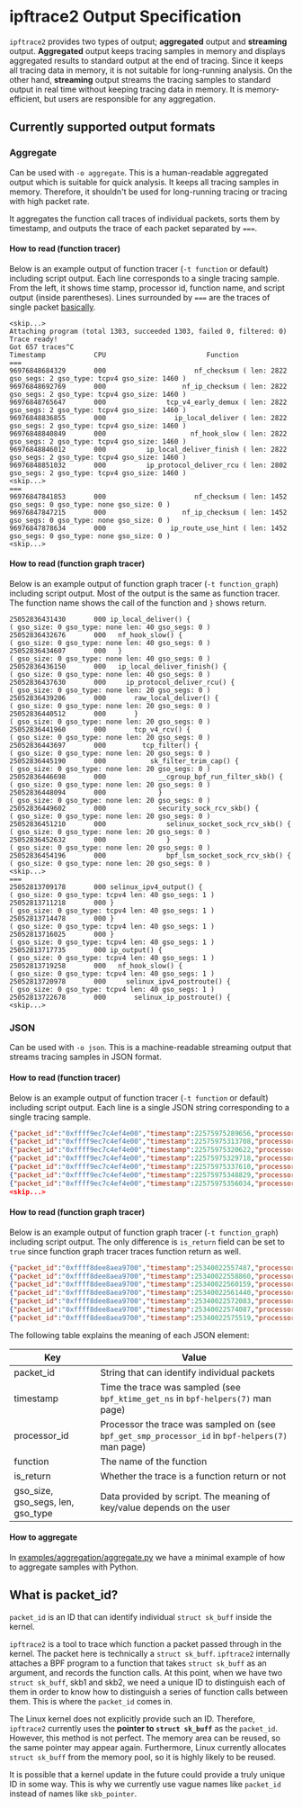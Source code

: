 # ipftrace2 Output Specification

`ipftrace2` provides two types of output; **aggregated** output and **streaming** output. **Aggregated** output keeps tracing samples in memory and displays aggregated results to standard output at the end of tracing. Since it keeps all tracing data in memory, it is not suitable for long-running analysis. On the other hand, **streaming** output streams the tracing samples to standard output in real time without keeping tracing data in memory. It is memory-efficient, but users are responsible for any aggregation.

## Currently supported output formats

### Aggregate

Can be used with `-o aggregate`. This is a human-readable aggregated output which is suitable for quick analysis. It keeps all tracing samples in memory. Therefore, it shouldn't be used for long-running tracing or tracing with high packet rate.

It aggregates the function call traces of individual packets, sorts them by timestamp, and outputs the trace of each packet separated by `===`.

#### How to read (function tracer)

Below is an example output of function tracer (`-t function` or default) including script output. Each line corresponds to a single tracing sample. From the left, it shows time stamp, processor id, function name, and script output (inside parentheses). Lines surrounded by `===` are the traces of single packet [basically](#what-is-packet_id).

```
<skip...>
Attaching program (total 1303, succeeded 1303, failed 0, filtered: 0)
Trace ready!
Got 657 traces^C
Timestamp            CPU                         Function
===
96976848684329       000                      nf_checksum ( len: 2822 gso_segs: 2 gso_type: tcpv4 gso_size: 1460 )
96976848692769       000                   nf_ip_checksum ( len: 2822 gso_segs: 2 gso_type: tcpv4 gso_size: 1460 )
96976848765647       000               tcp_v4_early_demux ( len: 2822 gso_segs: 2 gso_type: tcpv4 gso_size: 1460 )
96976848836855       000                 ip_local_deliver ( len: 2822 gso_segs: 2 gso_type: tcpv4 gso_size: 1460 )
96976848840849       000                     nf_hook_slow ( len: 2822 gso_segs: 2 gso_type: tcpv4 gso_size: 1460 )
96976848846012       000          ip_local_deliver_finish ( len: 2822 gso_segs: 2 gso_type: tcpv4 gso_size: 1460 )
96976848851032       000          ip_protocol_deliver_rcu ( len: 2802 gso_segs: 2 gso_type: tcpv4 gso_size: 1460 )
<skip...>
===
96976847841853       000                      nf_checksum ( len: 1452 gso_segs: 0 gso_type: none gso_size: 0 )
96976847847215       000                   nf_ip_checksum ( len: 1452 gso_segs: 0 gso_type: none gso_size: 0 )
96976847878634       000                ip_route_use_hint ( len: 1452 gso_segs: 0 gso_type: none gso_size: 0 )
<skip...>
```

#### How to read (function graph tracer)

Below is an example output of function graph tracer (`-t function_graph`) including script output. Most of the output is the same as function tracer. The function name shows the call of the function and `}` shows return.

```
25052836431430       000 ip_local_deliver() {                                             ( gso_size: 0 gso_type: none len: 40 gso_segs: 0 )
25052836432676       000   nf_hook_slow() {                                               ( gso_size: 0 gso_type: none len: 40 gso_segs: 0 )
25052836434607       000   }                                                              ( gso_size: 0 gso_type: none len: 40 gso_segs: 0 )
25052836436150       000   ip_local_deliver_finish() {                                    ( gso_size: 0 gso_type: none len: 40 gso_segs: 0 )
25052836437630       000     ip_protocol_deliver_rcu() {                                  ( gso_size: 0 gso_type: none len: 20 gso_segs: 0 )
25052836439206       000       raw_local_deliver() {                                      ( gso_size: 0 gso_type: none len: 20 gso_segs: 0 )
25052836440512       000       }                                                          ( gso_size: 0 gso_type: none len: 20 gso_segs: 0 )
25052836441960       000       tcp_v4_rcv() {                                             ( gso_size: 0 gso_type: none len: 20 gso_segs: 0 )
25052836443697       000         tcp_filter() {                                           ( gso_size: 0 gso_type: none len: 20 gso_segs: 0 )
25052836445190       000           sk_filter_trim_cap() {                                 ( gso_size: 0 gso_type: none len: 20 gso_segs: 0 )
25052836446698       000             __cgroup_bpf_run_filter_skb() {                      ( gso_size: 0 gso_type: none len: 20 gso_segs: 0 )
25052836448094       000             }                                                    ( gso_size: 0 gso_type: none len: 20 gso_segs: 0 )
25052836449602       000             security_sock_rcv_skb() {                            ( gso_size: 0 gso_type: none len: 20 gso_segs: 0 )
25052836451210       000               selinux_socket_sock_rcv_skb() {                    ( gso_size: 0 gso_type: none len: 20 gso_segs: 0 )
25052836452632       000               }                                                  ( gso_size: 0 gso_type: none len: 20 gso_segs: 0 )
25052836454196       000               bpf_lsm_socket_sock_rcv_skb() {                    ( gso_size: 0 gso_type: none len: 20 gso_segs: 0 )
<skip...>
===
25052813709178       000 selinux_ipv4_output() {                                          ( gso_size: 0 gso_type: tcpv4 len: 40 gso_segs: 1 )
25052813711218       000 }                                                                ( gso_size: 0 gso_type: tcpv4 len: 40 gso_segs: 1 )
25052813714478       000 }                                                                ( gso_size: 0 gso_type: tcpv4 len: 40 gso_segs: 1 )
25052813716025       000 }                                                                ( gso_size: 0 gso_type: tcpv4 len: 40 gso_segs: 1 )
25052813717735       000 ip_output() {                                                    ( gso_size: 0 gso_type: tcpv4 len: 40 gso_segs: 1 )
25052813719258       000   nf_hook_slow() {                                               ( gso_size: 0 gso_type: tcpv4 len: 40 gso_segs: 1 )
25052813720978       000     selinux_ipv4_postroute() {                                   ( gso_size: 0 gso_type: tcpv4 len: 40 gso_segs: 1 )
25052813722678       000       selinux_ip_postroute() {      
<skip...>
```

### JSON

Can be used with `-o json`. This is a machine-readable streaming output that streams tracing samples in JSON format.

#### How to read (function tracer)

Below is an example output of function tracer (`-t function` or default) including script output. Each line is a single JSON string corresponding to a single tracing sample.

```json
{"packet_id":"0xffff9ec7c4ef4e00","timestamp":22575975289656,"processor_id":0,"function":"nf_checksum","is_return":false,"gso_size":"0","gso_segs":"0","len":"44","gso_type":"none"}
{"packet_id":"0xffff9ec7c4ef4e00","timestamp":22575975313708,"processor_id":0,"function":"nf_ip_checksum","is_return":false,"gso_size":"0","gso_segs":"0","len":"44","gso_type":"none"}
{"packet_id":"0xffff9ec7c4ef4e00","timestamp":22575975320622,"processor_id":0,"function":"__skb_checksum_complete","is_return":false,"gso_size":"0","gso_segs":"0","len":"44","gso_type":"none"}
{"packet_id":"0xffff9ec7c4ef4e00","timestamp":22575975329718,"processor_id":0,"function":"ip_rcv_finish","is_return":false,"gso_size":"0","gso_segs":"0","len":"44","gso_type":"none"}
{"packet_id":"0xffff9ec7c4ef4e00","timestamp":22575975337610,"processor_id":0,"function":"tcp_v4_early_demux","is_return":false,"gso_size":"0","gso_segs":"0","len":"44","gso_type":"none"}
{"packet_id":"0xffff9ec7c4ef4e00","timestamp":22575975348829,"processor_id":0,"function":"ip_route_input_noref","is_return":false,"gso_size":"0","gso_segs":"0","len":"44","gso_type":"none"}
{"packet_id":"0xffff9ec7c4ef4e00","timestamp":22575975356034,"processor_id":0,"function":"ip_route_input_rcu","is_return":false,"gso_size":"0","gso_segs":"0","len":"44","gso_type":"none"}
<skip...>
```

#### How to read (function graph tracer)

Below is an example output of function graph tracer (`-t function_graph`) including script output. The only difference is `is_return` field can be set to `true` since function graph tracer traces function return as well.

```json
{"packet_id":"0xffff8dee8aea9700","timestamp":25340022557487,"processor_id":0,"function":"validate_xmit_xfrm","is_return":false,"gso_size":"0","len":"54","gso_type":"tcpv4","gso_segs":"1"}
{"packet_id":"0xffff8dee8aea9700","timestamp":25340022558860,"processor_id":0,"function":"validate_xmit_xfrm","is_return":true,"gso_size":"0","len":"54","gso_type":"tcpv4","gso_segs":"1"}
{"packet_id":"0xffff8dee8aea9700","timestamp":25340022560159,"processor_id":0,"function":"validate_xmit_skb","is_return":true,"gso_size":"0","len":"54","gso_type":"tcpv4","gso_segs":"1"}
{"packet_id":"0xffff8dee8aea9700","timestamp":25340022561440,"processor_id":0,"function":"validate_xmit_skb_list","is_return":true,"gso_size":"0","len":"54","gso_type":"tcpv4","gso_segs":"1"}
{"packet_id":"0xffff8dee8aea9700","timestamp":25340022572083,"processor_id":0,"function":"dev_hard_start_xmit","is_return":false,"gso_size":"0","len":"54","gso_type":"tcpv4","gso_segs":"1"}
{"packet_id":"0xffff8dee8aea9700","timestamp":25340022574087,"processor_id":0,"function":"skb_clone_tx_timestamp","is_return":false,"gso_size":"0","len":"54","gso_type":"tcpv4","gso_segs":"1"}
{"packet_id":"0xffff8dee8aea9700","timestamp":25340022575519,"processor_id":0,"function":"skb_clone_tx_timestamp","is_return":true,"gso_size":"0","len":"54","gso_type":"tcpv4","gso_segs":"1"}
```

The following table explains the meaning of each JSON element:

| Key                               | Value                                                        |
| --------------------------------- | ------------------------------------------------------------ |
| packet_id                         | String that can identify individual packets                  |
| timestamp                         | Time the trace was sampled (see `bpf_ktime_get_ns` in `bpf-helpers(7)` man page) |
| processor_id                      | Processor the trace was sampled on (see `bpf_get_smp_processor_id` in `bpf-helpers(7)` man page) |
| function                          | The name of the function                                     |
| is_return                         | Whether the trace is a function return or not                |
| gso_size, gso_segs, len, gso_type | Data provided by script. The meaning of key/value depends on the user |

#### How to aggregate

In [examples/aggregation/aggregate.py](https://github.com/YutaroHayakawa/ipftrace2/blob/master/example/aggregation/aggregate.py) we have a minimal example of how to aggregate samples with Python.

## What is packet\_id?

`packet_id` is an ID that can identify individual `struct sk_buff` inside the kernel. 

`ipftrace2` is a tool to trace which function a packet passed through in the kernel. The packet here is technically a `struct sk_buff`. `ipftrace2` internally attaches a BPF program to a function that takes `struct sk_buff` as an argument, and records the function calls. At this point, when we have two `struct sk_buff`, skb1 and skb2, we need a unique ID to distinguish each of them in order to know how to distinguish a series of function calls between them. This is where the `packet_id` comes in.

The Linux kernel does not explicitly provide such an ID. Therefore, `ipftrace2` currently uses the **pointer to `struct sk_buff`** as the `packet_id`. However, this method is not perfect. The memory area can be reused, so the same pointer may appear again. Furthermore, Linux currently allocates `struct sk_buff` from the memory pool, so it is highly likely to be reused.

It is possible that a kernel update in the future could provide a truly unique ID in some way. This is why we currently use vague names like `packet_id` instead of names like `skb_pointer`.
